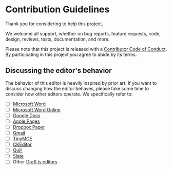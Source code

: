 # Contribution Guidelines

Thank you for considering to help this project.

We welcome all support, whether on bug reports, feature requests, code, design, reviews, tests, documentation, and more.

Please note that this project is released with a [Contributor Code of Conduct](/docs/CODE_OF_CONDUCT.md). By participating in this project you agree to abide by its terms.

## Discussing the editor's behavior

The behavior of this editor is heavily inspired by prior art. If you want to discuss changing how the editor behaves, please take some time to consider how other editors operate. We specifically refer to:

* [ ] [Microsoft Word](https://products.office.com/en/word)
* [ ] [Microsoft Word Online](https://office.live.com/start/Word.aspx)
* [ ] [Google Docs](https://docs.google.com/)
* [ ] [Apple Pages](https://www.apple.com/lae/pages/)
* [ ] [Dropbox Paper](https://www.dropbox.com/paper)
* [ ] [Gmail](https://www.google.com/gmail/)
* [ ] [TinyMCE](https://www.tinymce.com/)
* [ ] [CKEditor](https://ckeditor.com)
* [ ] [Quill](https://quilljs.com/)
* [ ] [Slate](http://slatejs.org/)
* [ ] Other [Draft.js editors](https://github.com/nikgraf/awesome-draft-js)
